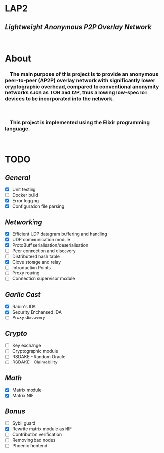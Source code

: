 # **LAP2** 
## *Lightweight Anonymous P2P Overlay Network*
<br>

# **About**
### &nbsp;&nbsp;&nbsp;&nbsp;The main purpose of this project is to provide an anonymous peer-to-peer (AP2P) overlay network with significantly lower cryptographic overhead, compared to conventional anonymity networks such as TOR and I2P, thus allowing low-spec IoT devices to be incorporated into the network.
<br>

### &nbsp;&nbsp;&nbsp;&nbsp;This project is implemented using the Elixir programming language.
<br>

# **TODO**

## *General*
- [x] Unit testing
- [ ] Docker build
- [x] Error logging
- [x] Configuration file parsing

## *Networking*
- [x] Efficient UDP datagram buffering and handling
- [x] UDP communication module
- [x] ProtoBuff serialisation/deserialisation
- [ ] Peer connection and discovery
- [ ] Distributeed hash table
- [x] Clove storage and relay
- [ ] Introduction Points
- [ ] Proxy routing
- [ ] Connection supervisor module

## *Garlic Cast*
- [x] Rabin's IDA
- [x] Security Enchansed IDA
- [ ] Proxy discovery

## *Crypto*
- [ ] Key exchange
- [ ] Cryptographic module
- [ ] RSDAKE - Random Oracle
- [ ] RSDAKE - Claimability

## *Math*
- [x] Matrix module
- [x] Matrix NIF

## *Bonus*
- [ ] Sybil guard
- [x] Rewrite matrix module as NIF
- [ ] Contribution verification
- [ ] Removing bad nodes
- [ ] Phoenix frontend
